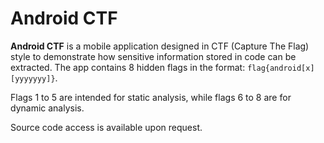Android CTF
=======
**Android CTF** is a mobile application designed in CTF (Capture The Flag) style to demonstrate how sensitive information stored in code can be extracted. The app contains 8 hidden flags in the format: `flag{android[x][yyyyyyy]}`.

Flags 1 to 5 are intended for static analysis, while flags 6 to 8 are for dynamic analysis.

Source code access is available upon request.
